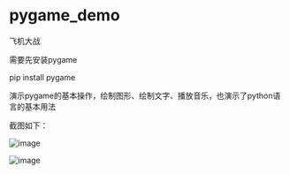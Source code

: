 # pygame_demo
飞机大战

需要先安装pygame

pip install pygame

演示pygame的基本操作，绘制图形、绘制文字、播放音乐，也演示了python语言的基本用法

截图如下：

![image](https://wx16.oss-cn-qingdao.aliyuncs.com/v7/QQ20220805-0.png)

![image](https://wx16.oss-cn-qingdao.aliyuncs.com/v7/BF767C0B-3733-4038-BBAF-C7F6E0EEA90E.png)
